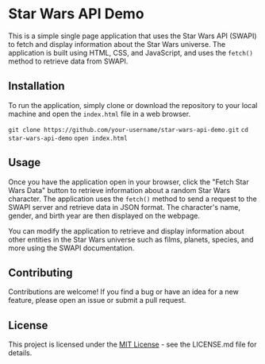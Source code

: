 # Star Wars API Demo

This is a simple single page application that uses the Star Wars API (SWAPI) to fetch and display information about the Star Wars universe. The application is built using HTML, CSS, and JavaScript, and uses the `fetch()` method to retrieve data from SWAPI.

## Installation

To run the application, simply clone or download the repository to your local machine and open the `index.html` file in a web browser. 

`git clone https://github.com/your-username/star-wars-api-demo.git`
`cd star-wars-api-demo`
`open index.html`

## Usage

Once you have the application open in your browser, click the "Fetch Star Wars Data" button to retrieve information about a random Star Wars character. The application uses the `fetch()` method to send a request to the SWAPI server and retrieve data in JSON format. The character's name, gender, and birth year are then displayed on the webpage.

You can modify the application to retrieve and display information about other entities in the Star Wars universe such as films, planets, species, and more using the SWAPI documentation.

## Contributing

Contributions are welcome! If you find a bug or have an idea for a new feature, please open an issue or submit a pull request.

## License

This project is licensed under the [MIT License](./LICENSE.md) - see the LICENSE.md file for details.
